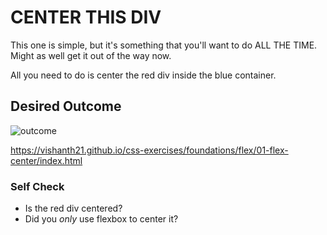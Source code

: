 # CENTER THIS DIV
This one is simple, but it's something that you'll want to do ALL THE TIME.  Might as well get it out of the way now.

All you need to do is center the red div inside the blue container.

## Desired Outcome
![outcome](./desired-outcome.png)

https://vishanth21.github.io/css-exercises/foundations/flex/01-flex-center/index.html

### Self Check
- Is the red div centered?
- Did you _only_ use flexbox to center it?

